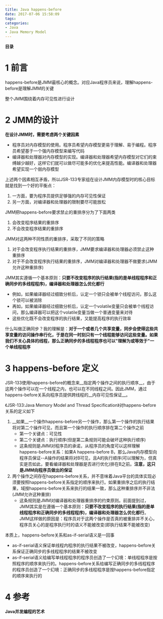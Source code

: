 ```yaml
---
title: Java happens-before
date: 2017-07-06 15:58:09
tags:
categories:
- Java
- Java Memory Model
---
```


__目录__

<!-- toc -->
<!--more-->

# 1 前言

happens-before是JMM最核心的概念。对应Java程序员来说，理解happens-before是理解JMM的关键

整个JMM围绕着内存可见性进行设计

# 2 JMM的设计

__在设计JMM时，需要考虑两个关键因素__

* 程序员对内存模型的使用。程序员希望内存模型更易于理解、易于编程。程序员希望基于一个强内存模型来编写代码
* 编译器和处理器对内存模型的实现。编译器和处理器希望内存模型对它们的束缚越少越好，这样它们就可以做尽可能多的优化来提高性能。编译器和处理器希望实现一个弱内存模型

上述两个因素相互矛盾，所以JSR-133专家组在设计JMM内存模型时的核心目标就是找到一个好的平衡点：

1. 一方面，要为程序员提供足够强的内存可见性保证
1. 另一方面，对编译器和处理器的限制要尽可能放松

JMM把happens-before要求禁止的重排序分为了下面两类

1. 会改变程序结果的重排序
1. 不会改变程序结果的重排序

JMM对这两种不同性质的重排序，采取了不同的策略

1. 对于会改变程序执行结果的重排序，JMM要求编译器和处理器必须禁止这种重排序
1. 对于不会改变程序执行结果的重排序，JMM对编译器和处理器不做要求(JMM允许这种重排序)

JMM其实遵循一个基本原则：__只要不改变程序的执行结果(指的是单线程程序和正确同步的多线程程序)，编译器和处理器怎么优化都行__

* 例如，如果编译器经过细致分析后，认定一个锁只会被单个线程访问，那么这个锁可以被消除
* 再如，如果编译器经过细致分析后，认定一个volatile变量只会被单个线程访问，那么编译器可以把这个volatile变量当做一个普通变量来对待
* 这些优化既不会改变程序的执行结果，又能提高程序的执行效率

什么叫做正确同步？我的理解是：__对于一个或者几个共享变量，同步会使得这些共享变量的访问操作串行化，于是在同一时刻只有一个线程能够访问这些变量。如果我们不关心具体的线程，那么正确同步的多线程程序也可以"理解为或等效于"一个单线程程序__

# 3 happens-before 定义

JSR-133使用happens-before的概念来__指定两个操作之间的执行顺序__，由于这两个操作可以在一个线程之内，也可以在不同线程之间。因此JMM，通过happens-before关系向程序员提供跨线程的__内存可见性保证__。

《JSR-133:Java Memory Model and Thread Specification》对happens-before关系的定义如下

1. __如果__一个操作happens-before另一个操作，那么第一个操作的执行结果将对第二个操作可见，而且第一个操作的执行顺序排在第二个操作之前
    * 第一个关键点：可见性
    * 第二个关键点：执行顺序(但是第二条规则可能会破坏这种执行顺序)
    * 这条规则是JMM对程序员的承诺，从程序员的角度可以这样理解happens-before关系：如果A happens-before B，那么Java内存模型向程序员保证--A操作的结果将对B可见，且A的执行顺序(可以理解为，但真实是否如此，要看编译器和处理器是否进行优化)排在B之前。__注意，这只是JMM向程序员做出的保证__
1. 两个操作之间存在happens-before关系，并不意味着Java平台的具体实现必须要按照happens-before关系指定的顺序来执行。如果重排序之后的执行结果，域按happens-before关系来执行的结果一致，那么这种重排序并不非法(JMM允许这种重排)
    * 这条规则是JMM对编译器和处理器重排序的约束原则。前面提到过，JMM其实是在遵循一个基本原则：__只要不改变程序的执行结果(指的是单线程程序和正确同步的多线程程序)，编译器和处理器怎么优化都行__。JMM这样做的原因是：程序员对于这两个操作是否真的被重排并不关心，程序员关心的是程序执行时的语义不能被改变(即执行结果不能被改变)

本质上，happens-before关系和as-if-serial语义是一回事

* as-if-serial语义保证单线程内程序的执行结果不被改变，happens-before关系保证正确同步的多线程程序的结果不被改变
* as-if-serial语义给编写单线程程序的程序员创造了一个幻境：单线程程序是按照程序的顺序来执行的。happens-before关系给编写正确同步的多线程程序的程序员创造了一个幻境：正确同步的多线程程序是按happens-before指定的顺序来执行的

# 4 参考

__Java并发编程的艺术__

 <!--以下这句不加，sequence不能识别，呵呵了-->
```flow
```

